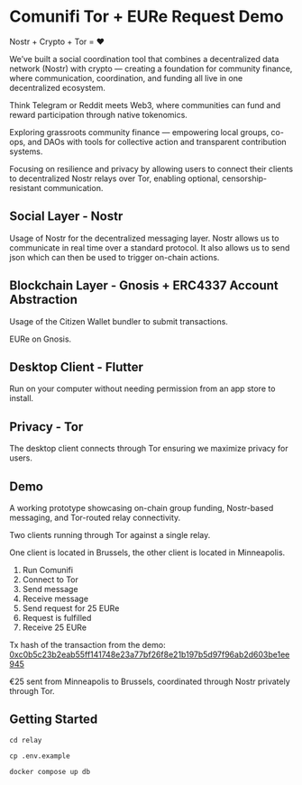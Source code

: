 # Comunifi Tor + EURe Request Demo

Nostr + Crypto + Tor = ❤️

We’ve built a social coordination tool that combines a decentralized data network (Nostr) with crypto — creating a foundation for community finance, where communication, coordination, and funding all live in one decentralized ecosystem.

Think Telegram or Reddit meets Web3, where communities can fund and reward participation through native tokenomics.

Exploring grassroots community finance — empowering local groups, co-ops, and DAOs with tools for collective action and transparent contribution systems.

Focusing on resilience and privacy by allowing users to connect their clients to decentralized Nostr relays over Tor, enabling optional, censorship-resistant communication.

## Social Layer - Nostr

Usage of Nostr for the decentralized messaging layer. Nostr allows us to communicate in real time over a standard protocol. It also allows us to send json which can then be used to trigger on-chain actions.

## Blockchain Layer - Gnosis + ERC4337 Account Abstraction

Usage of the Citizen Wallet bundler to submit transactions.

EURe on Gnosis.

## Desktop Client - Flutter

Run on your computer without needing permission from an app store to install.

## Privacy - Tor

The desktop client connects through Tor ensuring we maximize privacy for users.

## Demo

A working prototype showcasing on-chain group funding, Nostr-based messaging, and Tor-routed relay connectivity.

Two clients running through Tor against a single relay.

One client is located in Brussels, the other client is located in Minneapolis.

1. Run Comunifi
2. Connect to Tor
3. Send message
4. Receive message
5. Send request for 25 EURe
6. Request is fulfilled
7. Receive 25 EURe


Tx hash of the transaction from the demo: [0xc0b5c23b2eab55ff141748e23a77bf26f8e21b197b5d97f96ab2d603be1ee945](https://gnosisscan.io/tx/0xc0b5c23b2eab55ff141748e23a77bf26f8e21b197b5d97f96ab2d603be1ee945)

€25 sent from Minneapolis to Brussels, coordinated through Nostr privately through Tor.

## Getting Started

```
cd relay

cp .env.example

docker compose up db
```
